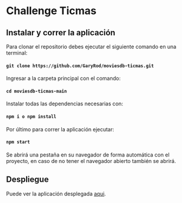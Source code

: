 # Challenge Ticmas

## Instalar y correr la aplicación

Para clonar el repositorio debes ejecutar el siguiente comando en una terminal:

#### `git clone https://github.com/GaryRod/moviesdb-ticmas.git`

Ingresar a la carpeta principal con el comando:

#### `cd moviesdb-ticmas-main`

Instalar todas las dependencias necesarias con:

#### `npm i o npm install`

Por último para correr la aplicación ejecutar:

#### `npm start`

Se abrirá una pestaña en su navegador de forma automática con el proyecto, en caso de no tener el navegador abierto también se abrirá.

## Despliegue

Puede ver la aplicación desplegada [aqui](https://garyrod.github.io/moviesdb-ticmas/).